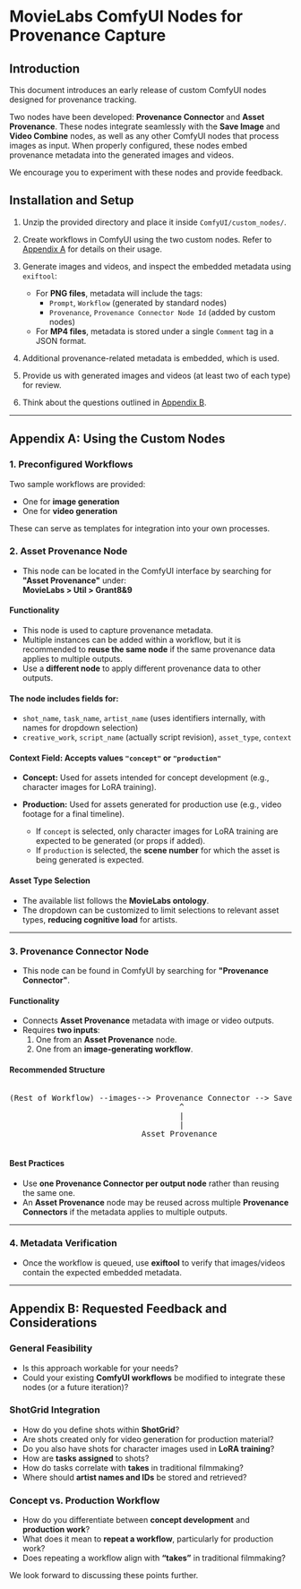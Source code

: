 # MovieLabs ComfyUI Nodes for Provenance Capture

## Introduction

This document introduces an early release of custom ComfyUI nodes designed for provenance tracking.

Two nodes have been developed: **Provenance Connector** and **Asset Provenance**. These nodes integrate seamlessly with the **Save Image** and **Video Combine** nodes, as well as any other ComfyUI nodes that process images as input. When properly configured, these nodes embed provenance metadata into the generated images and videos.

We encourage you to experiment with these nodes and provide feedback.

## Installation and Setup

1. Unzip the provided directory and place it inside `ComfyUI/custom_nodes/`.
2. Create workflows in ComfyUI using the two custom nodes. Refer to [Appendix A](#appendix-a-using-the-custom-nodes) for details on their usage.
3. Generate images and videos, and inspect the embedded metadata using `exiftool`:

   - For **PNG files**, metadata will include the tags:
     - `Prompt`, `Workflow` (generated by standard nodes)
     - `Provenance`, `Provenance Connector Node Id` (added by custom nodes)
   - For **MP4 files**, metadata is stored under a single `Comment` tag in a JSON format.

4. Additional provenance-related metadata is embedded, which is used.
5. Provide us with generated images and videos (at least two of each type) for review.
6. Think about the questions outlined in [Appendix B](#appendix-b-requested-feedback-and-considerations).

---

## Appendix A: Using the Custom Nodes

### 1. Preconfigured Workflows

Two sample workflows are provided:

- One for **image generation**
- One for **video generation**

These can serve as templates for integration into your own processes.

### 2. Asset Provenance Node

- This node can be located in the ComfyUI interface by searching for **"Asset Provenance"** under:  
  **MovieLabs > Util > Grant8&9**

#### **Functionality**
- This node is used to capture provenance metadata.
- Multiple instances can be added within a workflow, but it is recommended to **reuse the same node** if the same provenance data applies to multiple outputs.
- Use a **different node** to apply different provenance data to other outputs.

#### **The node includes fields for:**
- `shot_name`, `task_name`, `artist_name` (uses identifiers internally, with names for dropdown selection)
- `creative_work`, `script_name` (actually script revision), `asset_type`, `context`

#### **Context Field: Accepts values `"concept"` or `"production"`**
- **Concept:** Used for assets intended for concept development (e.g., character images for LoRA training).
- **Production:** Used for assets generated for production use (e.g., video footage for a final timeline).

  - If `concept` is selected, only character images for LoRA training are expected to be generated (or props if added).
  - If `production` is selected, the **scene number** for which the asset is being generated is expected.

#### **Asset Type Selection**
- The available list follows the **MovieLabs ontology**.
- The dropdown can be customized to limit selections to relevant asset types, **reducing cognitive load** for artists.

---

### 3. Provenance Connector Node

- This node can be found in ComfyUI by searching for **"Provenance Connector"**.

#### **Functionality**
- Connects **Asset Provenance** metadata with image or video outputs.
- Requires **two inputs**:
  1. One from an **Asset Provenance** node.
  2. One from an **image-generating workflow**.

#### **Recommended Structure**

<pre>

(Rest of Workflow) --images--> Provenance Connector --> Save Image / Video Combine 
                                    ^ 
                                    | 
                                    |
                            Asset Provenance

</pre>

#### **Best Practices**
- Use **one Provenance Connector per output node** rather than reusing the same one.
- An **Asset Provenance** node may be reused across multiple **Provenance Connectors** if the metadata applies to multiple outputs.

---

### 4. Metadata Verification

- Once the workflow is queued, use **exiftool** to verify that images/videos contain the expected embedded metadata.

---

## Appendix B: Requested Feedback and Considerations

### **General Feasibility**
- Is this approach workable for your needs?
- Could your existing **ComfyUI workflows** be modified to integrate these nodes (or a future iteration)?

### **ShotGrid Integration**
- How do you define shots within **ShotGrid**?
- Are shots created only for video generation for production material?
- Do you also have shots for character images used in **LoRA training**?
- How are **tasks assigned** to shots?
- How do tasks correlate with **takes** in traditional filmmaking?
- Where should **artist names and IDs** be stored and retrieved?

### **Concept vs. Production Workflow**
- How do you differentiate between **concept development** and **production work**?
- What does it mean to **repeat a workflow**, particularly for production work?
- Does repeating a workflow align with **“takes”** in traditional filmmaking?

We look forward to discussing these points further.
